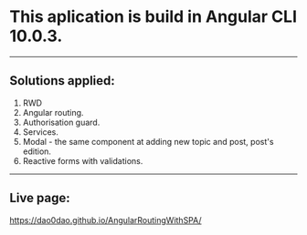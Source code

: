 #  This aplication is build in Angular CLI 10.0.3.
-----
## Solutions applied:
1. RWD
2. Angular routing.
3. Authorisation guard.
4. Services.
5. Modal - the same component at adding new topic and post, post's edition.
6. Reactive forms with validations.
-----
## Live page:
https://dao0dao.github.io/AngularRoutingWithSPA/